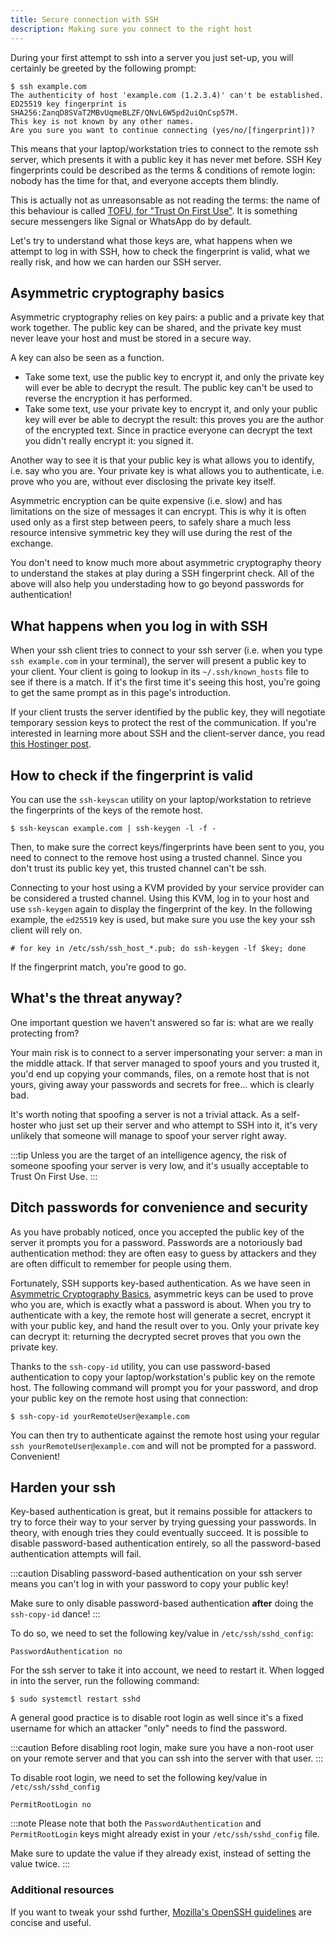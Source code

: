 ```yaml
---
title: Secure connection with SSH
description: Making sure you connect to the right host
---
```


During your first attempt to ssh into a server you just set-up, you will certainly be greeted by the following prompt:

```
$ ssh example.com
The authenticity of host 'example.com (1.2.3.4)' can't be established.
ED25519 key fingerprint is SHA256:ZanqD8SVaT2MBvUqmeBLZF/QNvL6W5pd2uiQnCsp57M.
This key is not known by any other names.
Are you sure you want to continue connecting (yes/no/[fingerprint])?
```

This means that your laptop/workstation tries to connect to the remote ssh server, which presents it with a public key it has never met before. SSH Key fingerprints could be described as the terms & conditions of remote login: nobody has the time for that, and everyone accepts them blindly.

This is actually not as unreasonsable as not reading the terms: the name of this behaviour is called [TOFU, for "Trust On First Use"](https://en.wikipedia.org/wiki/Trust_on_first_use). It is something secure messengers like Signal or WhatsApp do by default.

Let's try to understand what those keys are, what happens when we attempt to log in with SSH, how to check the fingerprint is valid, what we really risk, and how we can harden our SSH server.

## Asymmetric cryptography basics

Asymmetric cryptography relies on key pairs: a public and a private key that work together. The public key can be shared, and the private key must never leave your host and must be stored in a secure way.

A key can also be seen as a function.

- Take some text, use the public key to encrypt it, and only the private key will ever be able to decrypt the result. The public key can't be used to reverse the encryption it has performed.
- Take some text, use your private key to encrypt it, and only your public key will ever be able to decrypt the result: this proves you are the author of the encrypted text. Since in practice everyone can decrypt the text you didn't really encrypt it: you signed it.

Another way to see it is that your public key is what allows you to identify, i.e. say who you are. Your private key is what allows you to authenticate, i.e. prove who you are, without ever disclosing the private key itself.

Asymmetric encryption can be quite expensive (i.e. slow) and has limitations on the size of messages it can encrypt. This is why it is often used only as a first step between peers, to safely share a much less resource intensive symmetric key they will use during the rest of the exchange.

You don't need to know much more about asymmetric cryptography theory to understand the stakes at play during a SSH fingerprint check. All of the above will also help you understading how to go beyond passwords for authentication!

## What happens when you log in with SSH

When your ssh client tries to connect to your ssh server (i.e. when you type `ssh example.com` in your terminal), the server will present a public key to your client. Your client is going to lookup in its `~/.ssh/known_hosts` file to see if there is a match. If it's the first time it's seeing this host, you're going to get the same prompt as in this page's introduction.

If your client trusts the server identified by the public key, they will negotiate temporary session keys to protect the rest of the communication. If you're interested in learning more about SSH and the client-server dance, you read [this Hostinger post](https://www.hostinger.com/tutorials/ssh-tutorial-how-does-ssh-work).

## How to check if the fingerprint is valid

You can use the `ssh-keyscan` utility on your laptop/workstation to retrieve the fingerprints of the keys of the remote host.

```
$ ssh-keyscan example.com | ssh-keygen -l -f -
```

Then, to make sure the correct keys/fingerprints have been sent to you, you need to connect to the remove host using a trusted channel. Since you don't trust its public key yet, this trusted channel can't be ssh.

Connecting to your host using a KVM provided by your service provider can be considered a trusted channel. Using this KVM, log in to your host and use `ssh-keygen` again to display the fingerprint of the key. In the following example, the `ed25519` key is used, but make sure you use the key your ssh client will rely on.

```
# for key in /etc/ssh/ssh_host_*.pub; do ssh-keygen -lf $key; done
```

If the fingerprint match, you're good to go.

## What's the threat anyway?

One important question we haven't answered so far is: what are we really protecting from?

Your main risk is to connect to a server impersonating your server: a man in the middle attack. If that server managed to spoof yours and you trusted it, you'd end up copying your commands, files, on a remote host that is not yours, giving away your passwords and secrets for free… which is clearly bad.

It's worth noting that spoofing a server is not a trivial attack. As a self-hoster who just set up their server and who attempt to SSH into it, it's very unlikely that someone will manage to spoof your server right away.

:::tip
Unless you are the target of an intelligence agency, the risk of someone spoofing your server is very low, and it's usually acceptable to Trust On First Use.
:::

## Ditch passwords for convenience and security

As you have probably noticed, once you accepted the public key of the server it prompts you for a password. Passwords are a notoriously bad authentication method: they are often easy to guess by attackers and they are often difficult to remember for people using them.

Fortunately, SSH supports key-based authentication. As we have seen in [Asymmetric Cryptography Basics](#asymmetric-cryptography-basics), asymmetric keys can be used to prove who you are, which is exactly what a password is about. When you try to authenticate with a key, the remote host will generate a secret, encrypt it with your public key, and hand the result over to you. Only your private key can decrypt it: returning the decrypted secret proves that you own the private key.

Thanks to the `ssh-copy-id` utility, you can use password-based authentication to copy your laptop/workstation's public key on the remote host. The following command will prompt you for your password, and drop your public key on the remote host using that connection:

```
$ ssh-copy-id yourRemoteUser@example.com
```

You can then try to authenticate against the remote host using your regular `ssh yourRemoteUser@example.com` and will not be prompted for a password. Convenient!

## Harden your ssh

Key-based authentication is great, but it remains possible for attackers to try to force their way to your server by trying guessing your passwords. In theory, with enough tries they could eventually succeed. It is possible to disable password-based authentication entirely, so all the password-based authentication attempts will fail.

:::caution
Disabling password-based authentication on your ssh server means you can't log in with your password to copy your public key!

Make sure to only disable password-based authentication **after** doing the `ssh-copy-id` dance!
:::

To do so, we need to set the following key/value in `/etc/ssh/sshd_config`:

```
PasswordAuthentication no
```

For the ssh server to take it into account, we need to restart it. When logged in into the server, run the following command:

```
$ sudo systemctl restart sshd
```

A general good practice is to disable root login as well since it's a fixed username for which an attacker "only" needs to find the password.

:::caution
Before disabling root login, make sure you have a non-root user on your remote server and that you can ssh into the server with that user.
:::

To disable root login, we need to set the following key/value in `/etc/ssh/sshd_config`

```
PermitRootLogin no
```

:::note
Please note that both the `PasswordAuthentication` and `PermitRootLogin` keys might already exist in your `/etc/ssh/sshd_config` file.

Make sure to update the value if they already exist, instead of setting the value twice.
:::

### Additional resources

If you want to tweak your sshd further, [Mozilla's OpenSSH guidelines](https://infosec.mozilla.org/guidelines/openssh) are concise and useful.
